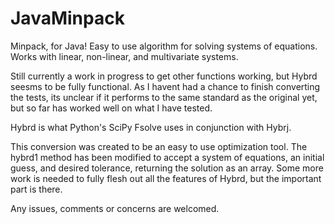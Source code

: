 # JavaMinpack
Minpack, for Java! Easy to use algorithm for solving systems of equations. Works with linear, non-linear, and multivariate systems.

Still currently a work in progress to get other functions working, but Hybrd seesms to be fully functional. As I havent had a chance to finish converting the tests, its unclear if it performs to the same standard as the original yet, but so far has worked well on what I have tested.

Hybrd is what Python's SciPy Fsolve uses in conjunction with Hybrj. 

This conversion was created to be an easy to use optimization tool. The hybrd1 method has been modified to accept a system of equations, an initial guess, and desired tolerance, returning the solution as an array. Some more work is needed to fully flesh out all the features of Hybrd, but the important part is there.

Any issues, comments or concerns are welcomed.
